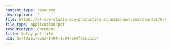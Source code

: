 ```yaml
---
content_type: resource
description: ''
file: https://ol-ocw-studio-app-production.s3.amazonaws.com/courses/8-851-effective-field-theory-spring-2013/dc7f02e102adf40417949e4fa6631c34_zr3wuh3fWRw.pdf
file_type: application/pdf
resourcetype: Document
title: 3play pdf file
uid: dc7f02e1-02ad-f404-1794-9e4fa6631c34
---
```


